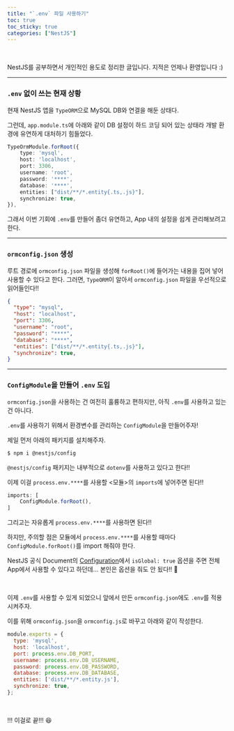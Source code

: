 ```yaml
---
title: "`.env` 파일 사용하기"
toc: true
toc_sticky: true
categories: ["NestJS"]
---
```


<br/>

NestJS를 공부하면서 개인적인 용도로 정리한 글입니다. 지적은 언제나 환영입니다 :)

<hr/>

### `.env` 없이 쓰는 현재 상황

현재 NestJS 앱을 `TypeORM`으로 MySQL DB와 연결을 해둔 상태다.

그런데, `app.module.ts`에 아래와 같이 DB 설정이 하드 코딩 되어 있는 상태라 개발 환경에 유연하게 대처하기 힘들었다.

``` ts
TypeOrmModule.forRoot({
    type: 'mysql',
    host: 'localhost',
    port: 3306,
    username: 'root',
    password: '****',
    database: '****',
    entities: ["dist/**/*.entity{.ts,.js}"],
    synchronize: true,
}),
```

그래서 이번 기회에 `.env`를 만들어 좀더 유연하고, App 내의 설정을 쉽게 관리해보려고 한다.

<hr/>

### `ormconfig.json` 생성

루트 경로에 `ormconfig.json` 파일을 생성해 `forRoot()`에 들어가는 내용을 집어 넣어 사용할 수 있다고 한다. 그러면, `TypeORM`이 알아서 `ormconfig.json` 파일을 우선적으로 읽어들인다!!

``` json
{
  "type": "mysql",
  "host": "localhost",
  "port": 3306,
  "username": "root",
  "password": "****",
  "database": "****",
  "entities": ["dist/**/*.entity{.ts,.js}"],
  "synchronize": true,
}
```

<hr/>

### `ConfigModule`을 만들어 `.env` 도입

`ormconfig.json`을 사용하는 건 여전히 훌륭하고 편하지만, 아직 `.env`를 사용하고 있는 건 아니다.

`.env`를 사용하기 위해서 환경변수를 관리하는 `ConfigModule`을 만들어주자!

제일 먼저 아래의 패키지를 설치해주자.

``` bash
$ npm i @nestjs/config
```

`@nestjs/config` 패키지는 내부적으로 `dotenv`를 사용하고 있다고 한다!!

이제 이걸 `process.env.****`를 사용할 \<모듈\>의 `imports`에 넣어주면 된다!!

``` ts
imports: [
    ConfigModule.forRoot(),
]
```

그리고는 자유롭게 `process.env.****`를 사용하면 된다!!

하지만, 주의할 점은 모듈에서 `process.env.****`를 사용할 때마다 `ConfigModule.forRoot()`를 import 해줘야 한다.

NestJS 공식 Document의 [Configuration](https://docs.nestjs.com/techniques/configuration#use-module-globally)에서 `isGlobal: true` 옵션을 주면 전체 App에서 사용할 수 있다고 하던데... 본인은 옵션을 줘도 안 됬다!! 🤬

<br/>

이제 `.env`를 사용할 수 있게 되었으니 앞에서 만든 `ormconfig.json`에도 `.env`를 적용시켜주자.

이를 위해 `ormconfig.json`을 `ormconfig.js`로 바꾸고 아래와 같이 작성한다.

``` js
module.exports = {
  type: 'mysql',
  host: 'localhost',
  port: process.env.DB_PORT,
  username: process.env.DB_USERNAME,
  password: process.env.DB_PASSWORD,
  database: process.env.DB_DATABASE,
  entities: ['dist/**/*.entity.js'],
  synchronize: true,
};
```

<br/>

!!! 이걸로 끝!!! 😆


